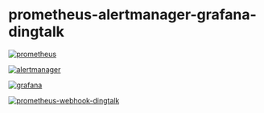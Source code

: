 # prometheus-alertmanager-grafana-dingtalk

[![prometheus](https://img.shields.io/badge/prometheus-v2.33.4+-E44F34)](https://prometheus.io/docs/introduction/overview/)

[![alertmanager](https://img.shields.io/badge/alertmanager-v0.23.0+-197EBC)](https://prometheus.io/docs/alerting/latest/alertmanager/)

[![grafana](https://img.shields.io/badge/grafana-8.4.3+-F69A5E)](https://grafana.com/docs/grafana-cloud/)

[![prometheus-webhook-dingtalk](https://img.shields.io/badge/prometheus_webhook_dingtalk-latest-F69A5E)](https://github.com/timonwong/prometheus-webhook-dingtalk)
